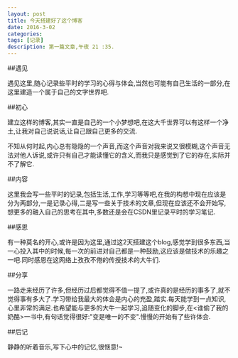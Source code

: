 ```yaml
---
layout: post
title: 今天搭建好了这个博客
date: 2016-3-02
categories: 
tags: [记录]
description: 第一篇文章,午夜 21 :35.
---
```


##遇见

遇见这里,随心记录些平时的学习的心得与体会,当然也可能有自己生活的一部分,在这里建造一个属于自己的文字世界吧.

##初心

建立这样的博客,其实一直是自己的一个小梦想吧,在这大千世界可以有这样一个净土,让我对自己说说话,让自己跟自己更多的交流.

不知从何时起,内心总有隐隐的一个声音,而这个声音对我来说又很模糊,这个声音无法对他人诉说,或许只有自己才能读懂它的含义,而我只是感觉到了它的存在,实际并不了解它.

##内容

这里我会写一些平时的记录,包括生活,工作,学习等等吧,在我的构想中现在应该是分为两部分,一是记录心得,二是写一些关于技术的文章,但现在应该还不会开始写,想更多的融入自己的思考在其中,多数还是会在CSDN里记录平时的学习笔记.

##感恩

有一种莫名的开心,或许是因为这里,通过这2天搭建这个blog,感觉学到很多东西,当一心投入其中的时候,每一次的前进对自己都是一种鼓励,这应该是做技术的乐趣之一吧.同时感恩在这网络上孜孜不倦的传授技术的大牛们.

##分享

一路走来经历了许多,但经历过后都觉得不值一提了,或许真的是经历的事多了,就不觉得事有多大了.学习带给我最大的体会是内心的充盈,踏实.每天能学到一点知识,心里非常的满足.也希望能与更多的大牛一起学习,追随变化的脚步,在<谁偷了我的奶酪>一书中,有句话觉得很好:"变是唯一的不变".慢慢的开始有了些许体会.

##后记

静静的听着音乐,写下心中的记忆,很惬意!~














